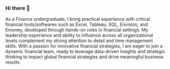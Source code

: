 ### Hi there 👋


As a Finance undergraduate, I bring practical experience with critical financial tools/softwares such as Excel, Tableau, SQL, Envision, and Emoney, developed through hands-on roles in financial settings. My leadership experience and ability to influence across all organizational levels complement my strong attention to detail and time management skills. With a passion for innovative financial strategies, I am eager to join a dynamic financial team, ready to leverage data-driven insights and strategic thinking to impact global financial strategies and drive meaningful business results.
